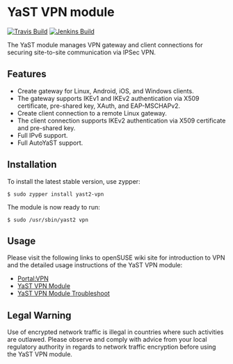 YaST VPN module
=================

[![Travis Build](https://travis-ci.org/yast/yast-vpn.svg?branch=master)](https://travis-ci.org/yast/yast-vpn)
[![Jenkins Build](http://img.shields.io/jenkins/s/https/ci.opensuse.org/yast-vpn-master.svg)](https://ci.opensuse.org/view/Yast/job/yast-vpn-master/)

The YaST module manages VPN gateway and client connections for securing site-to-site communication via IPSec VPN.

Features
--------

  * Create gateway for Linux, Android, iOS, and Windows clients.
  * The gateway supports IKEv1 and IKEv2 authentication via X509 certificate, pre-shared key, XAuth, and EAP-MSCHAPv2.
  * Create client connection to a remote Linux gateway.
  * The client connection supports IKEv2 authentication via X509 certificate and pre-shared key.
  * Full IPv6 support.
  * Full AutoYaST support.

Installation
------------

To install the latest stable version, use zypper:

    $ sudo zypper install yast2-vpn

The module is now ready to run:

    $ sudo /usr/sbin/yast2 vpn


Usage
-----
Please visit the following links to openSUSE wiki site for introduction to VPN and the detailed usage instructions of the YaST VPN module:

- [Portal:VPN](https://en.opensuse.org/Portal:VPN)
- [YaST VPN Module](https://en.opensuse.org/Portal:VPN/YaST_VPN_Module)
- [YaST VPN Module Troubleshoot](https://en.opensuse.org/Portal:VPN/YaST_VPN_Module_Troubleshoot)

Legal Warning
------------
Use of encrypted network traffic is illegal in countries where such activities are outlawed. Please observe and comply with advice from your local regulatory authority in regards to network traffic encryption before using the YaST VPN module.

